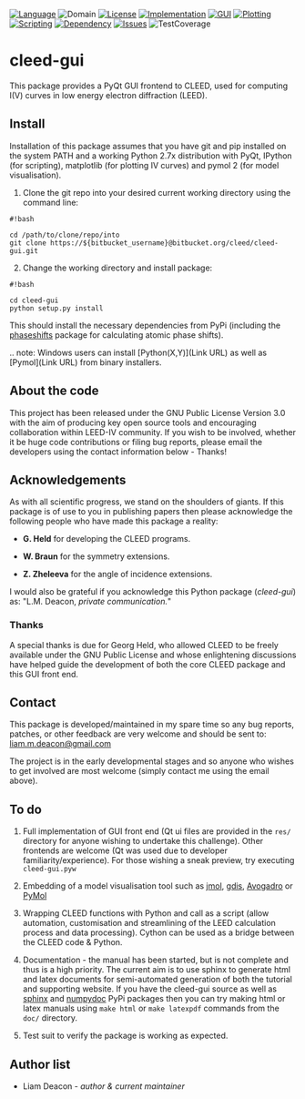 [![Language](https://img.shields.io/badge/language-python_2.7/3.5-ff69b4.svg "Python programming language")](https://wiki.python.org/moin/Python2orPython3)
![Domain](https://img.shields.io/badge/domain-scientific_computing-20B2AA.svg "Scientific Computing")
[![License](http://img.shields.io/badge/license-gpl3-blue.svg "GNU Public License v3.0")](http://www.gnu.org/licenses/gpl-3.0.html)
[![Implementation](http://img.shields.io/badge/implementation-cpython-blue.svg "Requires CPython")](https://www.python.org/downloads/)
[![GUI](https://img.shields.io/badge/gui--toolkit-pyqt4-yellowgreen.svg "Front-end powered by PyQt4 GUI framework")](https://www.riverbankcomputing.com/software/pyqt/intro)
[![Plotting](https://img.shields.io/badge/dependency-matplotlib-yellowgreen.svg "Uses matplotlib for plotting of data")](http://matplotlib.org/)
[![Scripting](https://img.shields.io/badge/scripting-ipython-yellowgreen.svg "Can be automated with IPython for interactive demos or custom plugins")](http://www.ipython.org/)
[![Dependency](https://img.shields.io/badge/dependency-numpy/scipy-yellowgreen.svg "Uses NumPy/SciPy libraries")](http://www.scipy.org/)
[![Issues](https://img.shields.io/badge/issues-2_open-yellow.svg "Issues")](https://bitbucket.org/cleed/cleed-gui/issues?status=new&status=open)
![TestCoverage](https://img.shields.io/badge/test_coverage-to_do-lightgray.svg)

# cleed-gui #
This package provides a PyQt GUI frontend to CLEED, used for computing I(V) 
curves in low energy electron diffraction (LEED).

## Install ##

Installation of this package assumes that you have git and pip installed on 
the system PATH and a working Python 2.7x distribution with PyQt, IPython (for scripting), matplotlib (for plotting IV curves) and pymol 2 (for model visualisation).

1. Clone the git repo into your desired current working directory 
using the command line:
    

```
#!bash

cd /path/to/clone/repo/into
git clone https://${bitbucket_username}@bitbucket.org/cleed/cleed-gui.git
```


2. Change the working directory and install package:

```
#!bash

cd cleed-gui
python setup.py install 

```

This should install the necessary dependencies from PyPi (including the [phaseshifts](https://bitbucket.org/Liam_Deacon/phaseshifts) package for calculating atomic phase shifts).


.. note: Windows users can install [Python(X,Y)](Link URL) as well as [Pymol](Link URL) from binary installers.


## About the code ##

This project has been released under the GNU Public License Version 3.0 with 
the aim of producing key open source tools and encouraging collaboration 
within LEED-IV community. If you wish to be involved, whether it be huge 
code contributions or filing bug reports, please email the developers using 
the contact information below - Thanks!

         
## Acknowledgements ##

As with all scientific progress, we stand on the shoulders of giants. If this 
package is of use to you in publishing papers then please acknowledge the 
following people who have made this package a reality:

 - **G. Held** for developing the CLEED programs.

 - **W. Braun** for the symmetry extensions.

 - **Z. Zheleeva** for the angle of incidence extensions.
 
 I would also be grateful if you acknowledge this Python package 
 (*cleed-gui*) as: 
   "L.M. Deacon, *private communication.*"


### Thanks ###

A special thanks is due for Georg Held, who allowed CLEED to be freely 
available under the GNU Public License and whose enlightening discussions 
have helped guide the development of both the core CLEED package and this 
GUI front end.


## Contact ##

This package is developed/maintained in my spare time so any bug reports, 
patches, or other feedback are very welcome and should be sent to: 
liam.m.deacon@gmail.com

The project is in the early developmental stages and so anyone who wishes to get 
involved are most welcome (simply contact me using the email above).

## To do ##

 1. Full implementation of GUI front end (Qt ui files are provided in 
    the ``res/`` directory for anyone wishing to undertake this challenge). 
    Other frontends are welcome (Qt was used due to developer 
    familiarity/experience). For those wishing a sneak preview, try executing
    ``cleed-gui.pyw``
    
 2. Embedding of a model visualisation tool such as 
    [jmol](http://jmol.sourceforge.net), [gdis](http://gdis.sourceforge.net), 
    [Avogadro](http://avogadro.cc/wiki/Python_PyQt4) or 
    [PyMol](http://sourceforge.net/projects/pymol/)

 3. Wrapping CLEED functions with Python and call as a script (allow automation, customisation 
    and streamlining of the LEED calculation process and data processing). Cython can be used as a bridge between the CLEED code & Python.
    
 4. Documentation - the manual has been started, but is not complete and thus 
    is a high priority. The current aim is to use sphinx to generate html 
    and latex documents for semi-automated generation of both the tutorial 
    and supporting website. If you have the cleed-gui source as well as  
    [sphinx](https://pypi.python.org/pypi/Sphinx) and 
    [numpydoc](https://pypi.python.org/pypi/numpydoc) PyPi packages then you 
    can try making html or latex manuals using ``make html`` or 
    ``make latexpdf`` commands from the ``doc/`` directory.

 5. Test suit to verify the package is working as expected.

## Author list ##

  - Liam Deacon - *author & current maintainer*